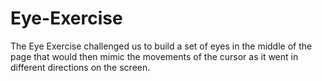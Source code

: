 # Eye-Exercise
The Eye Exercise challenged us to build a set of eyes in the middle of the page that would then mimic the movements of the cursor as it went in different directions on the screen.
